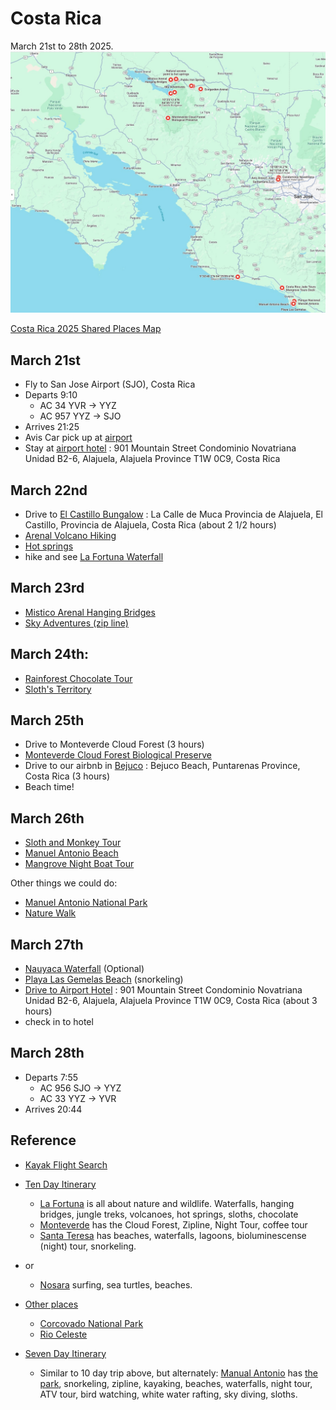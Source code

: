 # Costa Rica

March 21st to 28th 2025.
![map](images/map.png)

[Costa Rica 2025 Shared Places Map](https://maps.app.goo.gl/LPYkgGG1tDVWX9kaA)

## March 21st

- Fly to San Jose Airport (SJO), Costa Rica
- Departs 9:10
  - AC 34  YVR -> YYZ
  - AC 957 YYZ -> SJO
- Arrives 21:25
- Avis Car pick up at [airport](https://www.google.com/maps/place/Avis+Airport+Juan+Santamar%C3%ADa+SJO/@9.9953748,-84.7766524,10z/data=!4m10!1m3!11m2!2sVU5CnCD1SYurEFNZZ_7s_A!3e3!3m5!1s0x8fa0f9534f25342b:0xd88f59c576a68042!8m2!3d9.9953748!4d-84.2163497!16s%2Fg%2F11hy_nfx9c?entry=ttu&g_ep=EgoyMDI1MDMxMi4wIKXMDSoASAFQAw%3D%3D)
- Stay at [airport hotel](https://www.google.ca/maps/place/Condominio+Novatriana/@10.0042104,-84.2165678,17z/data=!4m14!1m7!3m6!1s0x8fa0f9022b4fac6f:0xc545930faff23d16!2sCondominio+Novatriana!8m2!3d10.0042051!4d-84.2139929!16s%2Fg%2F11k7jx86s2!3m5!1s0x8fa0f9022b4fac6f:0xc545930faff23d16!8m2!3d10.0042051!4d-84.2139929!16s%2Fg%2F11k7jx86s2?entry=ttu&g_ep=EgoyMDI1MDMxMi4wIKXMDSoASAFQAw%3D%3D)
 : 901 Mountain Street Condominio Novatriana Unidad B2-6, Alajuela, Alajuela Province T1W 0C9, Costa Rica

## March 22nd

- Drive to [El Castillo Bungalow](https://www.google.com/maps/place/10%C2%B025'12.6%22N+84%C2%B045'17.2%22W/@10.4201763,-84.754774,17z/data=!3m1!4b1!4m4!3m3!8m2!3d10.4201763!4d-84.754774?entry=ttu&g_ep=EgoyMDI1MDMxMi4wIKXMDSoASAFQAw%3D%3D) : La Calle de Muca Provincia de Alajuela, El Castillo, Provincia de Alajuela, Costa Rica
  (about 2 1/2 hours)
- [Arenal Volcano Hiking](https://arenal1968.com/en/)
- [Hot springs](https://maps.app.goo.gl/YpmiP6BxFkzGf8hHA)
- hike and see [La Fortuna Waterfall](https://maps.app.goo.gl/xgGN4aeTMeuoNejH7)

## March 23rd

- [Mistico Arenal Hanging Bridges](https://maps.app.goo.gl/h7HnAfnVd9xpQWtZA)
- [Sky Adventures (zip line)](https://maps.app.goo.gl/UDAQYQydFhusA6WK7)

## March 24th:

- [Rainforest Chocolate Tour](https://maps.app.goo.gl/7NumxRmghsB19HFZ7)
- [Sloth's Territory](https://maps.app.goo.gl/cEP8A5xTau2i2yjn9)

## March 25th

- Drive to Monteverde Cloud Forest (3 hours)
- [Monteverde Cloud Forest Biological Preserve](https://maps.app.goo.gl/7XiwVsr1zqXLLtyRA)
- Drive to our airbnb in [Bejuco](https://www.google.com/maps/place/9%C2%B030'48.2%22N+84%C2%B025'09.6%22W/@9.5133944,-84.4193344,17z/data=!4m10!1m5!3m4!2zOcKwMzAnNDguMiJOIDg0wrAyNScwOS42Ilc!8m2!3d9.5133944!4d-84.4193344!3m3!8m2!3d9.5133944!4d-84.4193344?entry=ttu&g_ep=EgoyMDI1MDMxMi4wIKXMDSoASAFQAw%3D%3D0) : Bejuco Beach, Puntarenas Province, Costa Rica (3 hours)
- Beach time!

## March 26th

- [Sloth and Monkey Tour](https://www.viator.com/tours/La-Fortuna/Private-Sloth-and-Monkey-Wildlife-Tour/d821-472544P1)
- [Manuel Antonio Beach](https://maps.app.goo.gl/kquyhJt2fLadJYrNA)
- [Mangrove Night Boat Tour](https://www.tripadvisor.ca/AttractionProductReview-g309289-d16873522-Mangrove_Boat_Tour_Damas_Island_Manuel_Antonio-Quepos_Province_of_Puntarenas.html)

Other things we could do:

- [Manuel Antonio National Park](https://www.viator.com/tours/Quepos/Manuel-Antonio-National-Park-PRIVATE-Excursion/d4507-45683P2?mcid=54929&sv1=affiliate&sv_campaign_id=554853&awin_plat_id=11018&awc=11018_1735880896_1c6cde8372cf9d0180cb6d7a1bbf57b4&aid=awinUSDEEPLINK_554853)
- [Nature Walk](https://www.viator.com/tours/Quepos/Manuel-Antonio-Park-Nature-Guided-Tour/d4507-70025P2)

## March 27th

- [Nauyaca Waterfall](https://maps.app.goo.gl/yiryEvxT5EveNkCq5) (Optional)
- [Playa Las Gemelas Beach](https://mapark.com/places-to-go/exploring-playa-las-gemelas-an-undiscovered-paradise-on-the-central-pacific-coast-of-costa-rica/) (snorkeling)
- [Drive to Airport Hotel](https://www.google.com/maps/place/10%C2%B000'14.2%22N+84%C2%B012'50.3%22W/@10.0039528,-84.2139608,17z/data=!4m10!1m5!3m4!2zMTDCsDAwJzE0LjIiTiA4NMKwMTInNTAuMyJX!8m2!3d10.0039528!4d-84.2139608!3m3!8m2!3d10.0039528!4d-84.2139608?entry=ttu&g_ep=EgoyMDI1MDMxMi4wIKXMDSoASAFQAw%3D%3D) : 901 Mountain Street Condominio Novatriana Unidad B2-6, Alajuela, Alajuela Province T1W 0C9, Costa Rica
  (about 3 hours)
- check in to hotel

## March 28th

- Departs 7:55
  - AC 956 SJO -> YYZ
  - AC  33 YYZ -> YVR
- Arrives 20:44

## Reference

- [Kayak Flight Search](https://www.ca.kayak.com/flights/YVR-SJO/2025-03-21/2025-03-28/4adults?ucs=1h32w47&sort=bestflight_a)

- [Ten Day Itinerary](https://haleyblackall.com/10-day-costa-rica-itinerary/)
  - [La Fortuna](https://duckduckgo.com/?t=ffab&q=la+fortuna+costa+rica&atb=v379-1&iax=images&ia=images) is all about nature and wildlife. Waterfalls, hanging bridges, jungle treks, volcanoes, hot springs, sloths, chocolate
  - [Monteverde](https://duckduckgo.com/?q=monte+verde+costa+rica&t=ffab&atb=v379-1&iar=images&iax=images&ia=images) has the Cloud Forest, Zipline, Night Tour, coffee tour
  - [Santa Teresa](https://duckduckgo.com/?q=santa+teresa+costa+rica&t=ffab&atb=v379-1&iar=images&iax=images&ia=images) has beaches, waterfalls, lagoons, bioluminescense (night) tour, snorkeling.
- or
  - [Nosara](https://duckduckgo.com/?q=nosara+costa+rica&t=ffab&atb=v379-1&iar=images&iax=images&ia=images) surfing, sea turtles, beaches.

- [Other places](https://www.laidbacktrip.com/posts/costa-rica-best-places-to-visit)
  - [Corcovado National Park](https://en.wikipedia.org/wiki/Corcovado_National_Park)
  - [Rio Celeste](https://costaricatravellife.com/rio-celeste-costa-rica/)

- [Seven Day Itinerary](https://shesavesshetravels.com/travel-destinations/7-days-costa-rica-itinerary/)
  - Similar to 10 day trip above, but alternately: [Manual Antonio](https://shesavesshetravels.com/travel-destinations/things-to-do-in-manuel-antonio/) has [the park](https://www.viator.com/tours/Quepos/Manuel-Antonio-National-Park-PRIVATE-Excursion/d4507-45683P2?mcid=54929&sv1=affiliate&sv_campaign_id=554853&awin_plat_id=11018&awc=11018_1734827555_b735d562fec5a1dd72d5751b358c2a66&aid=awinUSDEEPLINK_554853), snorkeling, zipline, kayaking, beaches, waterfalls, night tour, ATV tour, bird watching, white water rafting, sky diving, sloths.